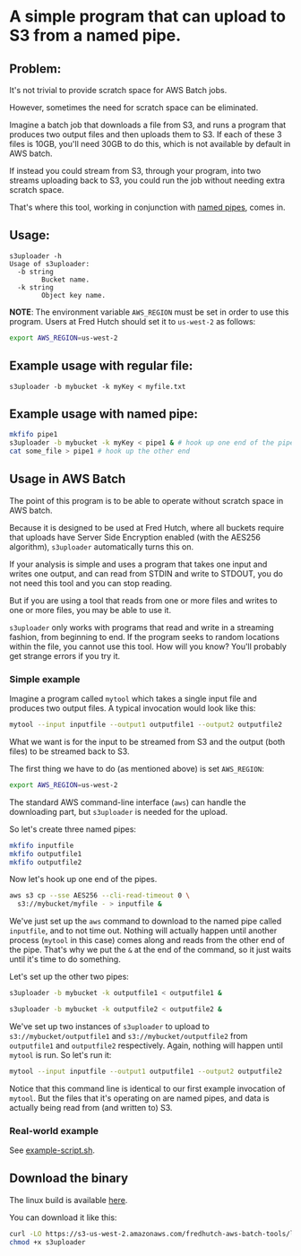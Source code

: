 # A simple program that can upload to S3 from a named pipe.

## Problem:

It's not trivial to provide scratch space for AWS Batch jobs.

However, sometimes the need for scratch space can be eliminated.

Imagine a batch job that downloads a file from S3,
and runs a program that produces
two output files and then uploads them to S3. If each of these
3 files is 10GB, you'll need 30GB to do this, which is not
available by default in AWS batch.

If instead you could stream from S3, through your program,
into two streams uploading back to S3, you could run the job
without needing extra scratch space.

That's where this tool, working in conjunction with
[named pipes](https://en.wikipedia.org/wiki/Named_pipe), comes in.


## Usage:

```
s3uploader -h
Usage of s3uploader:
  -b string
    	Bucket name.
  -k string
    	Object key name.
```

**NOTE**: The environment variable `AWS_REGION` must be
set in order to use this program. Users at Fred Hutch
should set it to `us-west-2` as follows:

```bash
export AWS_REGION=us-west-2
```

## Example usage with regular file:

```
s3uploader -b mybucket -k myKey < myfile.txt
```

## Example usage with named pipe:

```bash
mkfifo pipe1
s3uploader -b mybucket -k myKey < pipe1 & # hook up one end of the pipe
cat some_file > pipe1 # hook up the other end
```

## Usage in AWS Batch

The point of this program is to be able to operate without scratch space in AWS batch.

Because it is designed to be used at Fred Hutch, where all
buckets require that uploads have Server Side Encryption enabled
(with the AES256 algorithm), `s3uploader` automatically turns
this on.

If your analysis is simple and uses a program that takes one input
and writes one output, and can read from STDIN and write to STDOUT,
you do not need this tool and you can stop reading.

But if you are using a tool that reads from one or more files and
writes to one or more files, you may be able to use it.

`s3uploader` only works with programs that read and write in a
streaming fashion, from beginning to end. If the program seeks
to random locations within the file, you cannot use this tool.
How will you know? You'll probably get strange errors if you try it.

### Simple example

Imagine a program called `mytool` which takes a single input
file and produces two output files. A typical invocation would
look like this:

```bash
mytool --input inputfile --output1 outputfile1 --output2 outputfile2
```

What we want is for the input to be streamed from S3 and
the output (both files) to be streamed back to S3.

The first thing we have to do (as mentioned above) is
set `AWS_REGION`:

```bash
export AWS_REGION=us-west-2
```

The standard AWS command-line interface (`aws`) can handle the
downloading part, but `s3uploader` is needed for the upload.

So let's create three named pipes:

```bash
mkfifo inputfile
mkfifo outputfile1
mkfifo outputfile2
```

Now let's hook up one end of the pipes.

```bash
aws s3 cp --sse AES256 --cli-read-timeout 0 \
  s3://mybucket/myfile - > inputfile &
```

We've just set up the `aws` command to download to the named
pipe called `inputfile`, and to not time out. Nothing will actually
happen until another process (`mytool` in this case) comes along
and reads from the other end of the pipe. That's why we put
the `&` at the end of the command, so it just waits until
it's time to do something.

Let's set up the other two pipes:

```bash
s3uploader -b mybucket -k outputfile1 < outputfile1 &

s3uploader -b mybucket -k outputfile2 < outputfile2 &
```

We've set up two instances of `s3uploader` to upload to
`s3://mybucket/outputfile1` and `s3://mybucket/outputfile2`
from `outputfile1` and `outputfile2` respectively.
Again, nothing will happen until `mytool` is run. So let's run it:

```bash
mytool --input inputfile --output1 outputfile1 --output2 outputfile2
```

Notice that this command line is identical to our first
example invocation of `mytool`. But the files that it's operating
on are named pipes, and data is actually being read from
(and written to) S3.



### Real-world example

See [example-script.sh](example-script.sh).



## Download the binary

The linux build is available
[here](https://s3-us-west-2.amazonaws.com/fredhutch-aws-batch-tools/linux-build-of-s3uploader/s3uploader).

You can download it like this:

```bash
curl -LO https://s3-us-west-2.amazonaws.com/fredhutch-aws-batch-tools/linux-build-of-s3uploader/s3uploader
chmod +x s3uploader
```
